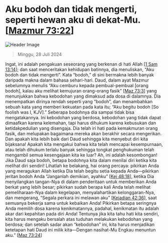
# Aku bodoh dan tidak mengerti, seperti hewan aku di dekat-Mu. [[Mazmur 73:22](http://alkitab.sabda.org/?Mazmur%2073:22)]

![Header Image](https://alkitab.app/slice/sunrise.jpg)

> Minggu, 28 Juli 2024

Ingat, ini adalah pengakuan seseorang yang berkenan di hati Allah [[1 Sam 13:14](http://alkitab.sabda.org/?1%20Sam%2013:14)]; dan saat menceritakan kehidupan batinnya, dia menuliskan, “Aku bodoh dan tidak mengerti”. Kata “bodoh,” di sini bermakna lebih banyak daripada makna dalam bahasa sehari-hari. Daud, dalam ayat Mazmur sebelumnya menulis “Aku cemburu kepada pembual-pembual [orang bodoh], kalau aku melihat kemujuran orang-orang fasik” [[Maz 73:3](http://alkitab.sabda.org/?Maz%2073:3)] yang menunjukkan bahwa kebodohan yang dimaksud ada dosa di dalamnya. Dia menempatkan dirinya rendah seperti yang “bodoh”, dan menambahkan sebuah kata yang memberi kekuatan pada kata itu; “Aku begitu bodoh [So foolish was I, KJV].” Seberapa bodohnya dia sampai tidak bisa mengatakannya. Ini kebodohan yang berdosa, kebodohan yang tidak dapat dimaafkan karena kelemahan, tapi harus dihukum karena kebusukan dan ketidakpedulian yang disengaja. Dia telah iri hati pada kemakmuran orang fasik, dan melupakan bagaimana mereka akan berakhir secara mengerikan. Dan apakah kita lebih baik dari Daud sehingga kita menyebut diri kita bijaksana! Apakah kita mengakui bahwa kita telah mencapai kesempurnaan, atau telah dihukum terlalu banyak sehingga tongkat penghukuman telah mengambil semua kesengajaan kita ke luar? Ah, ini adalah kesombongan! Jika Daud saja bodoh, betapa bodohnya kita dalam menilai diri ketika kita melihat diri sendiri! Lihatlah ke belakang, hai orang percaya: pikirkan Anda yang meragukan Allah ketika Dia telah begitu setia kepada Anda—pikirkan jeritan bodoh Anda “Janganlah demikian, ayahku” [[Kej 48:18](http://alkitab.sabda.org/?Kej%2048:18)], ketika Dia menyilangkan tangan-Nya di dalam penderitaan untuk memberikan Anda berkat yang lebih besar; pikirkan sudah berapa kali Anda telah melihat pemeliharaan-Nya dalam kegelapan, menyalahartikan kelonggaran-Nya, dan mengerang, “Segala perkara ini melawan aku” [[Kejadian 42:36](http://alkitab.sabda.org/?Kejadian%2042:36)], saat semuanya bekerja sama untuk kebaikan Anda! Pikirkan betapa seringnya Anda memilih dosa karena kenikmatannya, padahal, kenikmatan itu adalah akar dari kepahitan pada diri Anda! Tentunya jika kita tahu hati kita sendiri, kita harus mengaku bersalah atas tuduhan melakukan kebodohan yang berdosa; dan setelah sadar akan “kebodohan” ini, kita harus menjadikan ketetapan hati Daud ini milik kita—Dengan nasihat-Mu Engkau menuntun aku.” [[Maz 73:24](http://alkitab.sabda.org/?Maz%2073:24)]
    